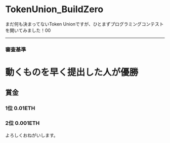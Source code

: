 # TokenUnion_BuildZero
まだ何も決まってないToken Unionですが、ひとまずプログラミングコンテストを開いてみました！00

---
### 審査基準
# 動くものを早く提出した人が優勝

## 賞金
### 1位 0.01ETH
### 2位 0.001ETH

よろしくおねがいします。
